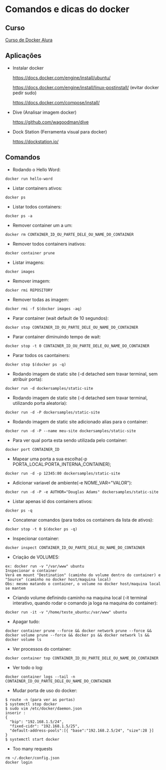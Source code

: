 # Comandos e dicas do docker

## Curso

[Curso de Docker Alura](https://cursos.alura.com.br/course/docker-e-docker-compose)

## Aplicações

- Instalar docker

  https://docs.docker.com/engine/install/ubuntu/
  
  https://docs.docker.com/engine/install/linux-postinstall/ (evitar docker pedir sudo)
  
  https://docs.docker.com/compose/install/

- Dive (Analisar imagem docker)

  https://github.com/wagoodman/dive
  
- Dock Station (Ferramenta visual para docker)

  https://dockstation.io/

## Comandos

- Rodando o Hello Word:

```docker run hello-word```

- Listar containers ativos:

```docker ps```

- Listar todos containers:

```docker ps -a```

- Remover container um a um:

```docker rm CONTAINER_ID_OU_PARTE_DELE_OU_NAME_DO_CONTAINER```

- Remover todos containers inativos:

```docker container prune```

- Listar imagens:
 
```docker images```

- Remover imagem:

```docker rmi REPOSITORY```

- Remover todas as imagem:

```docker rmi -f $(docker images -aq)```

- Parar container (wait default de 10 segundos):

```docker stop CONTAINER_ID_OU_PARTE_DELE_OU_NAME_DO_CONTAINER```

- Parar container diminuindo tempo de wait:

```docker stop -t 0 CONTAINER_ID_OU_PARTE_DELE_OU_NAME_DO_CONTAINER```

- Parar todos os caontainers:

```docker stop $(docker ps -q)```

- Rodando imagem de static site (-d detached sem travar terminal, sem atribuir porta):

```docker run -d dockersamples/static-site```

- Rodando imagem de static site (-d detached sem travar terminal, utilizando porta aleatoria):

```docker run -d -P dockersamples/static-site```

- Rodando imagem de static site adicionado alias para o container:

```docker run -d -P --name meu-site dockersamples/static-site```

- Para ver qual porta esta sendo utilizada pelo container:

```docker port CONTAINER_ID```

- Mapear uma porta a sua escolha(-p PORTA_LOCAL:PORTA_INTERNA_CONTAINER);

```docker run -d -p 12345:80 dockersamples/static-site```

- Adicionar variavel de ambiente(-e NOME_VAR="VALOR"):

```docker run -d -P -e AUTHOR="Douglas Adams" dockersamples/static-site```

- Listar apenas id dos containers ativos:

```docker ps -q```

- Concatenar comandos (para todos os containers da lista de ativos):

```docker stop -t 0 $(docker ps -q)```

- Inspecionar container:

```docker inspect CONTAINER_ID_OU_PARTE_DELE_OU_NAME_DO_CONTAINER```

- Criação de VOLUMES:

```
ex: docker run -v "/var/www" ubuntu
Inspecionar o container
Verá em mount "Destination" (caminho do volume dentro do container) e "Source" (caminho no docker host/maquina local)
Obs: mesmo matando o container, o volume no docker host/maquina local se mantem
```

- Criando volume definindo caminho na maquina local (-it terminal interativo, quando rodar o comando ja loga na maquina do container):

```docker run -it -v "/home/teste_ubuntu:/var/www" ubuntu```

- Apagar tudo:

```docker container prune --force && docker network prune --force && docker volume prune --force && docker ps && docker network ls && docker volume ls```

- Ver processos do container:

```docker container top CONTAINER_ID_OU_PARTE_DELE_OU_NAME_DO_CONTAINER```

- Ver todo o log:

```docker container logs --tail -n CONTAINER_ID_OU_PARTE_DELE_OU_NAME_DO_CONTAINER```

- Mudar porta de uso do docker:

```
$ route -n (para ver as portas)
$ systemctl stop docker
$ sudo vim /etc/docker/daemon.json
inserir :
{
  "bip": "192.168.1.5/24", 
  "fixed-cidr": "192.168.1.5/25", 
  "default-address-pools":[{ "base":"192.168.2.5/24", "size":28 }]
} 
$ systemctl start docker
```

- Too many requests

```
rm ~/.docker/config.json
docker login
```

